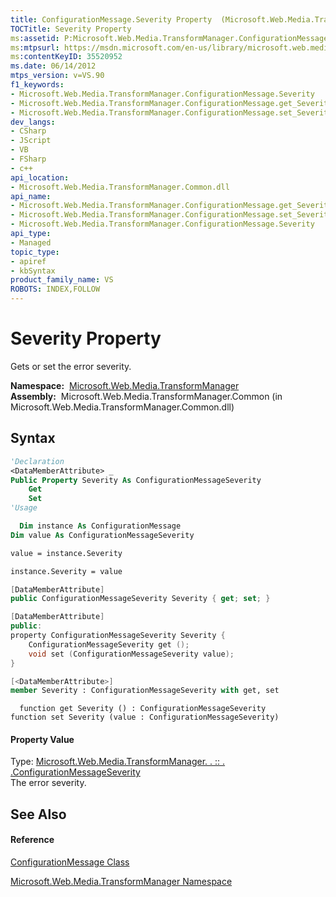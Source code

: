 ```yaml
---
title: ConfigurationMessage.Severity Property  (Microsoft.Web.Media.TransformManager)
TOCTitle: Severity Property
ms:assetid: P:Microsoft.Web.Media.TransformManager.ConfigurationMessage.Severity
ms:mtpsurl: https://msdn.microsoft.com/en-us/library/microsoft.web.media.transformmanager.configurationmessage.severity(v=VS.90)
ms:contentKeyID: 35520952
ms.date: 06/14/2012
mtps_version: v=VS.90
f1_keywords:
- Microsoft.Web.Media.TransformManager.ConfigurationMessage.Severity
- Microsoft.Web.Media.TransformManager.ConfigurationMessage.get_Severity
- Microsoft.Web.Media.TransformManager.ConfigurationMessage.set_Severity
dev_langs:
- CSharp
- JScript
- VB
- FSharp
- c++
api_location:
- Microsoft.Web.Media.TransformManager.Common.dll
api_name:
- Microsoft.Web.Media.TransformManager.ConfigurationMessage.get_Severity
- Microsoft.Web.Media.TransformManager.ConfigurationMessage.set_Severity
- Microsoft.Web.Media.TransformManager.ConfigurationMessage.Severity
api_type:
- Managed
topic_type:
- apiref
- kbSyntax
product_family_name: VS
ROBOTS: INDEX,FOLLOW
---
```


# Severity Property

Gets or set the error severity.

**Namespace:**  [Microsoft.Web.Media.TransformManager](microsoft-web-media-transformmanager-namespace.md)  
**Assembly:**  Microsoft.Web.Media.TransformManager.Common (in Microsoft.Web.Media.TransformManager.Common.dll)

## Syntax

``` vb
'Declaration
<DataMemberAttribute> _
Public Property Severity As ConfigurationMessageSeverity
    Get
    Set
'Usage

  Dim instance As ConfigurationMessage
Dim value As ConfigurationMessageSeverity

value = instance.Severity

instance.Severity = value
```

``` csharp
[DataMemberAttribute]
public ConfigurationMessageSeverity Severity { get; set; }
```

``` c++
[DataMemberAttribute]
public:
property ConfigurationMessageSeverity Severity {
    ConfigurationMessageSeverity get ();
    void set (ConfigurationMessageSeverity value);
}
```

``` fsharp
[<DataMemberAttribute>]
member Severity : ConfigurationMessageSeverity with get, set
```

``` jscript
  function get Severity () : ConfigurationMessageSeverity
function set Severity (value : ConfigurationMessageSeverity)
```

#### Property Value

Type: [Microsoft.Web.Media.TransformManager. . :: . .ConfigurationMessageSeverity](configurationmessageseverity-enumeration-microsoft-web-media-transformmanager.md)  
The error severity.  

## See Also

#### Reference

[ConfigurationMessage Class](configurationmessage-class-microsoft-web-media-transformmanager.md)

[Microsoft.Web.Media.TransformManager Namespace](microsoft-web-media-transformmanager-namespace.md)

